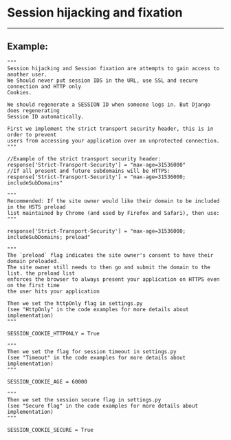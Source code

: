# Session hijacking and fixation
-------

## Example:

    
    """
    Session hijacking and Session fixation are attempts to gain access to another user. 
    We Should never put session IDS in the URL, use SSL and secure connection and HTTP only
    Cookies.

    We should regenerate a SESSION ID when someone logs in. But Django does regenerating 
    Session ID automatically.  

    First we implement the strict transport security header, this is in order to prevent
    users from accessing your application over an unprotected connection.
    """

    //Example of the strict transport security header:
    response['Strict-Transport-Security'] = "max-age=31536000"
    //If all present and future subdomains will be HTTPS:
    response['Strict-Transport-Security'] = "max-age=31536000; includeSubDomains"    

    """
    Recommended: If the site owner would like their domain to be included in the HSTS preload
    list maintained by Chrome (and used by Firefox and Safari), then use:
    """

    response['Strict-Transport-Security'] = "max-age=31536000; includeSubDomains; preload"    

    """
    The `preload` flag indicates the site owner's consent to have their domain preloaded.
    The site owner still needs to then go and submit the domain to the list. the preload list
    enforces the browser to always present your application on HTTPS even on the first time
    the user hits your application

    Then we set the httpOnly flag in settings.py
    (see "HttpOnly" in the code examples for more details about implementation)
    """
    	
    SESSION_COOKIE_HTTPONLY = True

    """
    Then we set the flag for session timeout in settings.py
    (see "Timeout" in the code examples for more details about implementation)
    """
    	
    SESSION_COOKIE_AGE = 60000 

    """
    Then we set the session secure flag in settings.py
    (see "Secure flag" in the code examples for more details about implementation)
    """
    
    SESSION_COOKIE_SECURE = True